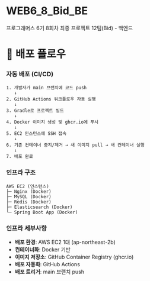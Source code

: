 # WEB6_8_Bid_BE

프로그래머스 6기 8회차 최종 프로젝트 12팀(Bid) - 백엔드

# 🚀 배포 플로우

### 자동 배포 (CI/CD)
```
1. 개발자가 main 브랜치에 코드 push
   ↓
2. GitHub Actions 워크플로우 자동 실행
   ↓
3. Gradle로 프로젝트 빌드
   ↓
4. Docker 이미지 생성 및 ghcr.io에 푸시
   ↓
5. EC2 인스턴스에 SSH 접속
   ↓
6. 기존 컨테이너 중지/제거 → 새 이미지 pull → 새 컨테이너 실행
   ↓
7. 배포 완료
```

### 인프라 구조
```
AWS EC2 (인스턴스)
├─ Nginx (Docker)
├─ MySQL (Docker)
├─ Redis (Docker)
├─ Elasticsearch (Docker)
└─ Spring Boot App (Docker)
```

### 인프라 세부사항
- **배포 환경**: AWS EC2 1대 (ap-northeast-2b)
- **컨테이너화**: Docker 기반
- **이미지 저장소**: GitHub Container Registry (ghcr.io)
- **배포 자동화**: GitHub Actions
- **배포 트리거**: main 브랜치 push
